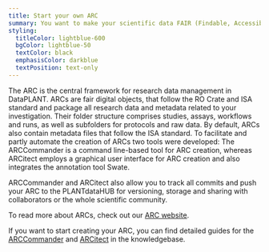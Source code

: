 ```yaml
---
title: Start your own ARC
summary: You want to make your scientific data FAIR (Findable, Accessible, Interoperable, and Reusable)? Start now with our Annotated Research Context (ARC).
styling:
  titleColor: lightblue-600
  bgColor: lightblue-50
  textColor: black
  emphasisColor: darkblue
  textPosition: text-only
---
```


The ARC is the central framework for research data management in DataPLANT.
ARCs are fair digital objects, that follow the RO Crate and ISA standard and package all research data and metadata related to your investigation.
Their folder structure comprises studies, assays, workflows and runs, as well as subfolders for protocols and raw data.
By default, ARCs also contain metadata files that follow the ISA standard.
To facilitate and partly automate the creation of ARCs two tools were developed: The ARCCommander is a command line-based tool for ARC creation, whereas ARCitect employs a graphical user interface for ARC creation and also integrates the annotation tool Swate.

ARCCommander and ARCitect also allow you to track all commits and push your ARC to the PLANTdataHUB for versioning, storage and sharing with collaborators or the whole scientific community.

To read more about ARCs, check out our [ARC website](arc-rdm.org).

If you want to start creating your ARC, you can find detailed guides for the [ARCCommander](https://nfdi4plants.org/nfdi4plants.knowledgebase/docs/ArcCommanderManual/index.html) and [ARCitect](https://nfdi4plants.org/nfdi4plants.knowledgebase/docs/ARCitect-Manual/index.html) in the knowledgebase.
